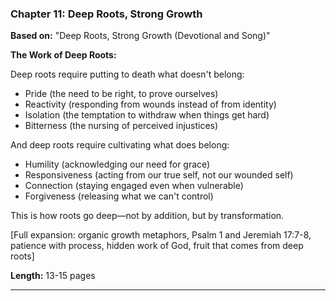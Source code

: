 ### Chapter 11: Deep Roots, Strong Growth
**Based on:** "Deep Roots, Strong Growth (Devotional and Song)"

**The Work of Deep Roots:**

Deep roots require putting to death what doesn't belong:
- Pride (the need to be right, to prove ourselves)
- Reactivity (responding from wounds instead of from identity)
- Isolation (the temptation to withdraw when things get hard)
- Bitterness (the nursing of perceived injustices)

And deep roots require cultivating what does belong:
- Humility (acknowledging our need for grace)
- Responsiveness (acting from our true self, not our wounded self)
- Connection (staying engaged even when vulnerable)
- Forgiveness (releasing what we can't control)

This is how roots go deep—not by addition, but by transformation.

[Full expansion: organic growth metaphors, Psalm 1 and Jeremiah 17:7-8, patience with process, hidden work of God, fruit that comes from deep roots]

**Length:** 13-15 pages

---

